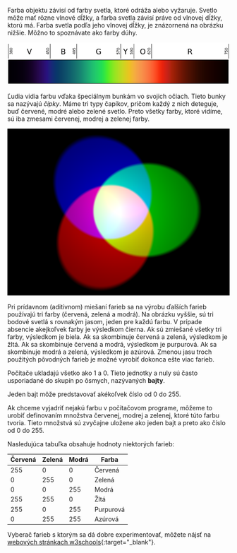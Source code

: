 Farba objektu závisí od farby svetla, ktoré odráža alebo vyžaruje. Svetlo môže mať rôzne vlnové dĺžky, a farba svetla závisí práve od vlnovej dĺžky, ktorú má. Farba svetla podľa jeho vlnovej dĺžky, je znázornená na obrázku nižšie. Môžno to spoznávate ako farby dúhy.

![Viditeľné spektrum](images/linear-visible-spectrum.png)

Ľudia vidia farbu vďaka špeciálnym bunkám vo svojich očiach. Tieto bunky sa nazývajú *čípky*. Máme tri typy čapíkov, pričom každý z nich deteguje, buď červené, modré alebo zelené svetlo. Preto všetky farby, ktoré vidíme, sú iba zmesami červenej, modrej a zelenej farby.

![Aditívne miešanie farieb](images/additive-colour-mixing.png)

Pri prídavnom (aditívnom) miešaní farieb sa na výrobu ďalších farieb používajú tri farby (červená, zelená a modrá). Na obrázku vyššie, sú tri bodové svetlá s rovnakým jasom, jeden pre každú farbu. V prípade absencie akejkoľvek farby je výsledkom čierna. Ak sú zmiešané všetky tri farby, výsledkom je biela. Ak sa skombinuje červená a zelená, výsledkom je žltá. Ak sa skombinuje červená a modrá, výsledkom je purpurová. Ak sa skombinuje modrá a zelená, výsledkom je azúrová. Zmenou jasu troch použitých pôvodných farieb je možné vyrobiť dokonca ešte viac farieb.

Počítače ukladajú všetko ako 1 a 0. Tieto jednotky a nuly sú často usporiadané do skupín po ôsmych, nazývaných **bajty**.

Jeden bajt môže predstavovať akékoľvek číslo od 0 do 255.

Ak chceme vyjadriť nejakú farbu v počítačovom programe, môžeme to urobiť definovaním množstva červenej, modrej a zelenej, ktoré túto farbu tvoria. Tieto množstvá sú zvyčajne uložene ako jeden bajt a preto ako číslo od 0 do 255.

Nasledujúca tabuľka obsahuje hodnoty niektorých farieb:

| Červená | Zelená | Modrá | Farba     |
| ------- | ------ | ----- | --------- |
| 255     | 0      | 0     | Červená   |
| 0       | 255    | 0     | Zelená    |
| 0       | 0      | 255   | Modrá     |
| 255     | 255    | 0     | Žltá      |
| 255     | 0      | 255   | Purpurová |
| 0       | 255    | 255   | Azúrová   |

Vyberač farieb s ktorým sa dá dobre experimentovať, môžete nájsť na [webových stránkach w3schools](https://www.w3schools.com/colors/colors_rgb.asp){:target="_blank"}.